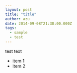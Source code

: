 ```yaml
---
layout: post
title: "title"
author: azu
date: 2014-09-08T21:38:00.000Z
tags:
  - sample
  - test
---
```


test text

* item 1
* item 2
